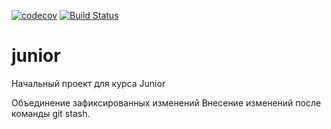 ﻿[![codecov](https://codecov.io/gh/AntonKondratkov/akondratkov/branch/master/graph/badge.svg)](https://codecov.io/gh/AntonKondratkov/akondratkov)
[![Build Status](https://travis-ci.org/AntonKondratkov/akondratkov.svg?branch=master)](https://travis-ci.org/AntonKondratkov/akondratkov)

# junior
Начальный проект для курса Junior

Объединение зафиксированных изменений
Внесение изменений после команды git stash.